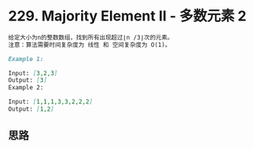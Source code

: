 # 229. Majority Element II - 多数元素 2
```md
给定大小为n的整数数组，找到所有出现超过⌊n /3⌋次的元素。
注意：算法需要时间复杂度为 线性 和 空间复杂度为 O(1)。
```
```md
Example 1:

Input: [3,2,3]
Output: [3]
Example 2:

Input: [1,1,1,3,3,2,2,2]
Output: [1,2]
```
## 思路

